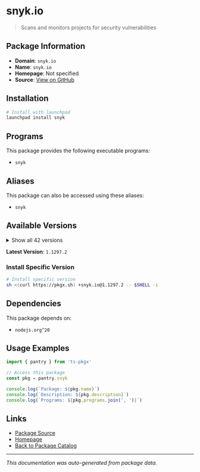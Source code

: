 # snyk.io

> Scans and monitors projects for security vulnerabilities

## Package Information

- **Domain**: `snyk.io`
- **Name**: `snyk.io`
- **Homepage**: Not specified
- **Source**: [View on GitHub](https://github.com/pkgxdev/pantry/tree/main/projects/snyk.io/package.yml)

## Installation

```bash
# Install with launchpad
launchpad install snyk
```

## Programs

This package provides the following executable programs:

- `snyk`

## Aliases

This package can also be accessed using these aliases:

- `snyk`

## Available Versions

<details>
<summary>Show all 42 versions</summary>

- `1.1297.2`, `1.1297.1`, `1.1297.0`, `1.1296.2`, `1.1296.1`
- `1.1296.0`, `1.1295.4`, `1.1295.3`, `1.1295.2`, `1.1295.1`
- `1.1295.0`, `1.1294.3`, `1.1294.2`, `1.1294.1`, `1.1294.0`
- `1.1293.1`, `1.1293.0`, `1.1292.4`, `1.1292.2`, `1.1292.1`
- `1.1292.0`, `1.1291.1`, `1.1291.0`, `1.1290.0`, `1.1289.0`
- `1.1288.1`, `1.1288.0`, `1.1287.0`, `1.1286.4`, `1.1286.3`
- `1.1286.2`, `1.1286.1`, `1.1286.0`, `1.1285.1`, `1.1285.0`
- `1.1284.0`, `1.1283.1`, `1.1283.0`, `1.1282.1`, `1.1282.0`
- `1.1281.0`, `1.1280.1`

</details>

**Latest Version**: `1.1297.2`

### Install Specific Version

```bash
# Install specific version
sh <(curl https://pkgx.sh) +snyk.io@1.1297.2 -- $SHELL -i
```

## Dependencies

This package depends on:

- `nodejs.org^20`

## Usage Examples

```typescript
import { pantry } from 'ts-pkgx'

// Access this package
const pkg = pantry.snyk

console.log(`Package: ${pkg.name}`)
console.log(`Description: ${pkg.description}`)
console.log(`Programs: ${pkg.programs.join(', ')}`)
```

## Links

- [Package Source](https://github.com/pkgxdev/pantry/tree/main/projects/snyk.io/package.yml)
- [Homepage](#)
- [Back to Package Catalog](../package-catalog.md)

---

*This documentation was auto-generated from package data.*
